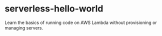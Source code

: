 # serverless-hello-world
Learn the basics of running code on AWS Lambda without provisioning or managing servers.
